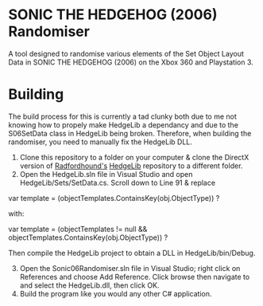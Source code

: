 # SONIC THE HEDGEHOG (2006) Randomiser
A tool designed to randomise various elements of the Set Object Layout Data in SONIC THE HEDGEHOG (2006) on the Xbox 360 and Playstation 3.

# Building
The build process for this is currently a tad clunky both due to me not knowing how to propely make HedgeLib a dependancy and due to the S06SetData class in HedgeLib being broken. Therefore, when building the randomiser, you need to manually fix the HedgeLib DLL.

1) Clone this repository to a folder on your computer & clone the DirectX version of [Radfordhound's](https://github.com/Radfordhound) [HedgeLib](https://github.com/Radfordhound/HedgeLib/tree/directX) repository to a different folder.
2) Open the HedgeLib.sln file in Visual Studio and open HedgeLib/Sets/SetData.cs. Scroll down to Line 91 & replace 

var template = (objectTemplates.ContainsKey(obj.ObjectType)) ?

with:

var template = (objectTemplates != null && objectTemplates.ContainsKey(obj.ObjectType)) ?

Then compile the HedgeLib project to obtain a DLL in HedgeLib/bin/Debug.

3) Open the Sonic06Randomiser.sln file in Visual Studio; right click on References and choose Add Reference. Click browse then navigate to and select the HedgeLib.dll, then click OK.
4) Build the program like you would any other C# application.
